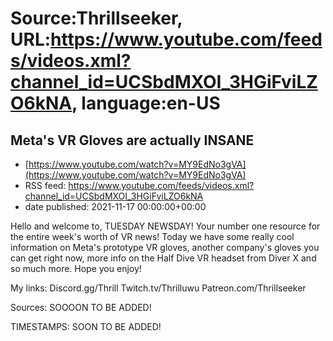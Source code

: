 # Source:Thrillseeker, URL:https://www.youtube.com/feeds/videos.xml?channel_id=UCSbdMXOI_3HGiFviLZO6kNA, language:en-US

## Meta's VR Gloves are actually INSANE
 - [https://www.youtube.com/watch?v=MY9EdNo3gVA](https://www.youtube.com/watch?v=MY9EdNo3gVA)
 - RSS feed: https://www.youtube.com/feeds/videos.xml?channel_id=UCSbdMXOI_3HGiFviLZO6kNA
 - date published: 2021-11-17 00:00:00+00:00

Hello and welcome to, TUESDAY NEWSDAY! Your number one resource for the entire week's worth of VR news! Today we have some really cool information on Meta's prototype VR gloves, another company's gloves you can get right now, more info on the Half Dive VR headset from Diver X and so much more. Hope you enjoy!

My links: 
Discord.gg/Thrill
Twitch.tv/Thrilluwu
Patreon.com/Thrillseeker

Sources: 
SOOOON TO BE ADDED!

TIMESTAMPS:
SOON TO BE ADDED!

